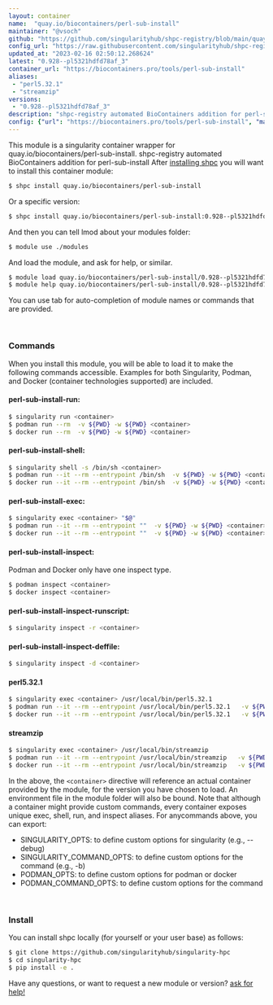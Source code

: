 ```yaml
---
layout: container
name:  "quay.io/biocontainers/perl-sub-install"
maintainer: "@vsoch"
github: "https://github.com/singularityhub/shpc-registry/blob/main/quay.io/biocontainers/perl-sub-install/container.yaml"
config_url: "https://raw.githubusercontent.com/singularityhub/shpc-registry/main/quay.io/biocontainers/perl-sub-install/container.yaml"
updated_at: "2023-02-16 02:50:12.268624"
latest: "0.928--pl5321hdfd78af_3"
container_url: "https://biocontainers.pro/tools/perl-sub-install"
aliases:
 - "perl5.32.1"
 - "streamzip"
versions:
 - "0.928--pl5321hdfd78af_3"
description: "shpc-registry automated BioContainers addition for perl-sub-install"
config: {"url": "https://biocontainers.pro/tools/perl-sub-install", "maintainer": "@vsoch", "description": "shpc-registry automated BioContainers addition for perl-sub-install", "latest": {"0.928--pl5321hdfd78af_3": "sha256:b27a87204f0dc083b0796d5d4fda04e7748a1a66b336410585163b931b3e58b3"}, "tags": {"0.928--pl5321hdfd78af_3": "sha256:b27a87204f0dc083b0796d5d4fda04e7748a1a66b336410585163b931b3e58b3"}, "docker": "quay.io/biocontainers/perl-sub-install", "aliases": {"perl5.32.1": "/usr/local/bin/perl5.32.1", "streamzip": "/usr/local/bin/streamzip"}}
---
```


This module is a singularity container wrapper for quay.io/biocontainers/perl-sub-install.
shpc-registry automated BioContainers addition for perl-sub-install
After [installing shpc](#install) you will want to install this container module:


```bash
$ shpc install quay.io/biocontainers/perl-sub-install
```

Or a specific version:

```bash
$ shpc install quay.io/biocontainers/perl-sub-install:0.928--pl5321hdfd78af_3
```

And then you can tell lmod about your modules folder:

```bash
$ module use ./modules
```

And load the module, and ask for help, or similar.

```bash
$ module load quay.io/biocontainers/perl-sub-install/0.928--pl5321hdfd78af_3
$ module help quay.io/biocontainers/perl-sub-install/0.928--pl5321hdfd78af_3
```

You can use tab for auto-completion of module names or commands that are provided.

<br>

### Commands

When you install this module, you will be able to load it to make the following commands accessible.
Examples for both Singularity, Podman, and Docker (container technologies supported) are included.

#### perl-sub-install-run:

```bash
$ singularity run <container>
$ podman run --rm  -v ${PWD} -w ${PWD} <container>
$ docker run --rm  -v ${PWD} -w ${PWD} <container>
```

#### perl-sub-install-shell:

```bash
$ singularity shell -s /bin/sh <container>
$ podman run --it --rm --entrypoint /bin/sh  -v ${PWD} -w ${PWD} <container>
$ docker run --it --rm --entrypoint /bin/sh  -v ${PWD} -w ${PWD} <container>
```

#### perl-sub-install-exec:

```bash
$ singularity exec <container> "$@"
$ podman run --it --rm --entrypoint ""  -v ${PWD} -w ${PWD} <container> "$@"
$ docker run --it --rm --entrypoint ""  -v ${PWD} -w ${PWD} <container> "$@"
```

#### perl-sub-install-inspect:

Podman and Docker only have one inspect type.

```bash
$ podman inspect <container>
$ docker inspect <container>
```

#### perl-sub-install-inspect-runscript:

```bash
$ singularity inspect -r <container>
```

#### perl-sub-install-inspect-deffile:

```bash
$ singularity inspect -d <container>
```


#### perl5.32.1

```bash
$ singularity exec <container> /usr/local/bin/perl5.32.1
$ podman run --it --rm --entrypoint /usr/local/bin/perl5.32.1   -v ${PWD} -w ${PWD} <container> -c " $@"
$ docker run --it --rm --entrypoint /usr/local/bin/perl5.32.1   -v ${PWD} -w ${PWD} <container> -c " $@"
```


#### streamzip

```bash
$ singularity exec <container> /usr/local/bin/streamzip
$ podman run --it --rm --entrypoint /usr/local/bin/streamzip   -v ${PWD} -w ${PWD} <container> -c " $@"
$ docker run --it --rm --entrypoint /usr/local/bin/streamzip   -v ${PWD} -w ${PWD} <container> -c " $@"
```



In the above, the `<container>` directive will reference an actual container provided
by the module, for the version you have chosen to load. An environment file in the
module folder will also be bound. Note that although a container
might provide custom commands, every container exposes unique exec, shell, run, and
inspect aliases. For anycommands above, you can export:

 - SINGULARITY_OPTS: to define custom options for singularity (e.g., --debug)
 - SINGULARITY_COMMAND_OPTS: to define custom options for the command (e.g., -b)
 - PODMAN_OPTS: to define custom options for podman or docker
 - PODMAN_COMMAND_OPTS: to define custom options for the command

<br>

### Install

You can install shpc locally (for yourself or your user base) as follows:

```bash
$ git clone https://github.com/singularityhub/singularity-hpc
$ cd singularity-hpc
$ pip install -e .
```

Have any questions, or want to request a new module or version? [ask for help!](https://github.com/singularityhub/singularity-hpc/issues)